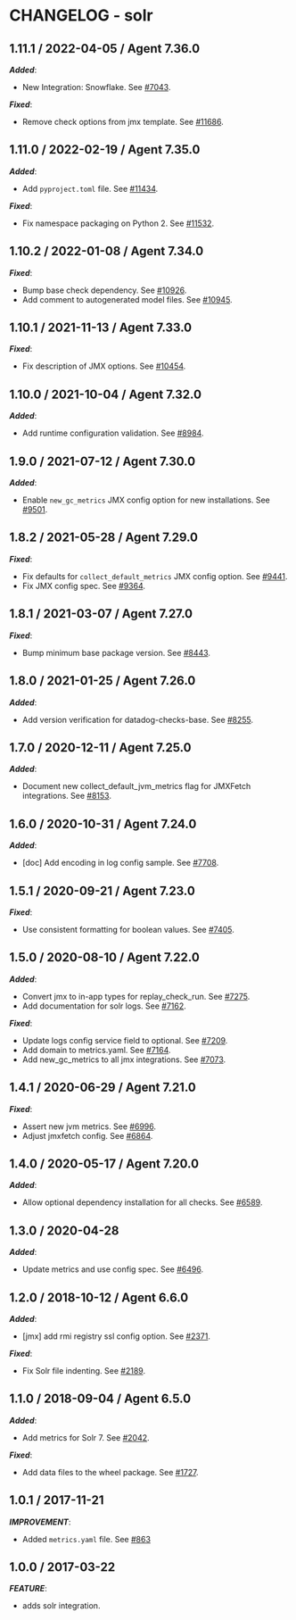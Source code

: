 # CHANGELOG - solr

## 1.11.1 / 2022-04-05 / Agent 7.36.0

***Added***: 

* New Integration: Snowflake. See [#7043](https://github.com/DataDog/integrations-core/pull/7043).

***Fixed***: 

* Remove check options from jmx template. See [#11686](https://github.com/DataDog/integrations-core/pull/11686).


## 1.11.0 / 2022-02-19 / Agent 7.35.0

***Added***: 

* Add `pyproject.toml` file. See [#11434](https://github.com/DataDog/integrations-core/pull/11434).

***Fixed***: 

* Fix namespace packaging on Python 2. See [#11532](https://github.com/DataDog/integrations-core/pull/11532).


## 1.10.2 / 2022-01-08 / Agent 7.34.0

***Fixed***: 

* Bump base check dependency. See [#10926](https://github.com/DataDog/integrations-core/pull/10926).
* Add comment to autogenerated model files. See [#10945](https://github.com/DataDog/integrations-core/pull/10945).


## 1.10.1 / 2021-11-13 / Agent 7.33.0

***Fixed***: 

* Fix description of JMX options. See [#10454](https://github.com/DataDog/integrations-core/pull/10454).


## 1.10.0 / 2021-10-04 / Agent 7.32.0

***Added***: 

* Add runtime configuration validation. See [#8984](https://github.com/DataDog/integrations-core/pull/8984).


## 1.9.0 / 2021-07-12 / Agent 7.30.0

***Added***: 

* Enable `new_gc_metrics` JMX config option for new installations. See [#9501](https://github.com/DataDog/integrations-core/pull/9501).


## 1.8.2 / 2021-05-28 / Agent 7.29.0

***Fixed***: 

* Fix defaults for `collect_default_metrics` JMX config option. See [#9441](https://github.com/DataDog/integrations-core/pull/9441).
* Fix JMX config spec. See [#9364](https://github.com/DataDog/integrations-core/pull/9364).


## 1.8.1 / 2021-03-07 / Agent 7.27.0

***Fixed***: 

* Bump minimum base package version. See [#8443](https://github.com/DataDog/integrations-core/pull/8443).


## 1.8.0 / 2021-01-25 / Agent 7.26.0

***Added***: 

* Add version verification for datadog-checks-base. See [#8255](https://github.com/DataDog/integrations-core/pull/8255).


## 1.7.0 / 2020-12-11 / Agent 7.25.0

***Added***: 

* Document new collect_default_jvm_metrics flag for JMXFetch integrations. See [#8153](https://github.com/DataDog/integrations-core/pull/8153).


## 1.6.0 / 2020-10-31 / Agent 7.24.0

***Added***: 

* [doc] Add encoding in log config sample. See [#7708](https://github.com/DataDog/integrations-core/pull/7708).


## 1.5.1 / 2020-09-21 / Agent 7.23.0

***Fixed***: 

* Use consistent formatting for boolean values. See [#7405](https://github.com/DataDog/integrations-core/pull/7405).


## 1.5.0 / 2020-08-10 / Agent 7.22.0

***Added***: 

* Convert jmx to in-app types for replay_check_run. See [#7275](https://github.com/DataDog/integrations-core/pull/7275).
* Add documentation for solr logs. See [#7162](https://github.com/DataDog/integrations-core/pull/7162).

***Fixed***: 

* Update logs config service field to optional. See [#7209](https://github.com/DataDog/integrations-core/pull/7209).
* Add domain to metrics.yaml. See [#7164](https://github.com/DataDog/integrations-core/pull/7164).
* Add new_gc_metrics to all jmx integrations. See [#7073](https://github.com/DataDog/integrations-core/pull/7073).


## 1.4.1 / 2020-06-29 / Agent 7.21.0

***Fixed***: 

* Assert new jvm metrics. See [#6996](https://github.com/DataDog/integrations-core/pull/6996).
* Adjust jmxfetch config. See [#6864](https://github.com/DataDog/integrations-core/pull/6864).


## 1.4.0 / 2020-05-17 / Agent 7.20.0

***Added***: 

* Allow optional dependency installation for all checks. See [#6589](https://github.com/DataDog/integrations-core/pull/6589).


## 1.3.0 / 2020-04-28

***Added***: 

* Update metrics and use config spec. See [#6496](https://github.com/DataDog/integrations-core/pull/6496).


## 1.2.0 / 2018-10-12 / Agent 6.6.0

***Added***: 

* [jmx] add rmi registry ssl config option. See [#2371](https://github.com/DataDog/integrations-core/pull/2371).

***Fixed***: 

* Fix Solr file indenting. See [#2189](https://github.com/DataDog/integrations-core/pull/2189).


## 1.1.0 / 2018-09-04 / Agent 6.5.0

***Added***: 

* Add metrics for Solr 7. See [#2042](https://github.com/DataDog/integrations-core/pull/2042).

***Fixed***: 

* Add data files to the wheel package. See [#1727](https://github.com/DataDog/integrations-core/pull/1727).


## 1.0.1 / 2017-11-21

***IMPROVEMENT***: 

* Added `metrics.yaml` file. See [#863](https://github.com/DataDog/integrations-core/issues/863)


## 1.0.0 / 2017-03-22

***FEATURE***: 

* adds solr integration.

